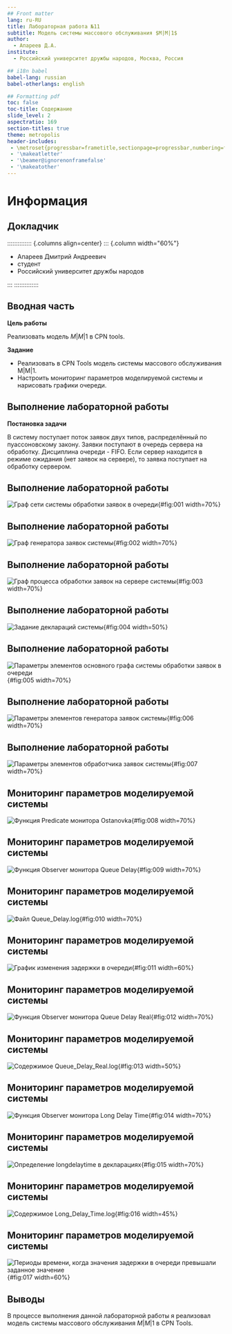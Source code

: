 ```yaml
---
## Front matter
lang: ru-RU
title: Лабораторная работа №11
subtitle: Модель системы массового обслуживания $M|M|1$
author:
  - Апареев Д.А.
institute:
  - Российский университет дружбы народов, Москва, Россия

## i18n babel
babel-lang: russian
babel-otherlangs: english

## Formatting pdf
toc: false
toc-title: Содержание
slide_level: 2
aspectratio: 169
section-titles: true
theme: metropolis
header-includes:
 - \metroset{progressbar=frametitle,sectionpage=progressbar,numbering=fraction}
 - '\makeatletter'
 - '\beamer@ignorenonframefalse'
 - '\makeatother'
---
```


# Информация

## Докладчик

:::::::::::::: {.columns align=center}
::: {.column width="60%"}

  * Апареев Дмитрий Андреевич
  * студент
  * Российский университет дружбы народов
  
:::
::::::::::::::

## Вводная часть

**Цель работы**

Реализовать модель $M|M|1$ в CPN tools.

**Задание**

- Реализовать в CPN Tools модель системы массового обслуживания M|M|1.
- Настроить мониторинг параметров моделируемой системы и нарисовать графики очереди.

## Выполнение лабораторной работы

**Постановка задачи**

В систему поступает поток заявок двух типов, распределённый по пуассоновскому
закону. Заявки поступают в очередь сервера на обработку. Дисциплина очереди -
FIFO. Если сервер находится в режиме ожидания (нет заявок на сервере), то заявка
поступает на обработку сервером.

## Выполнение лабораторной работы

![Граф сети системы обработки заявок в очереди](image/1.png){#fig:001 width=70%}

## Выполнение лабораторной работы

![Граф генератора заявок системы](image/2.png){#fig:002 width=70%}

## Выполнение лабораторной работы

![Граф процесса обработки заявок на сервере системы](image/3.png){#fig:003 width=70%}

## Выполнение лабораторной работы

![Задание деклараций системы](image/4.png){#fig:004 width=50%}

## Выполнение лабораторной работы

![Параметры элементов основного графа системы обработки заявок в очереди](image/5.png){#fig:005 width=70%}

## Выполнение лабораторной работы

![Параметры элементов генератора заявок системы](image/6.png){#fig:006 width=70%}

## Выполнение лабораторной работы

![Параметры элементов обработчика заявок системы](image/7.png){#fig:007 width=70%}

## Мониторинг параметров моделируемой системы

![Функция Predicate монитора Ostanovka](image/8.png){#fig:008 width=70%}

## Мониторинг параметров моделируемой системы

![Функция Observer монитора Queue Delay](image/9.png){#fig:009 width=70%}

## Мониторинг параметров моделируемой системы 

![Файл Queue_Delay.log](image/10.png){#fig:010 width=70%}

## Мониторинг параметров моделируемой системы

![График изменения задержки в очереди](image/11.png){#fig:011 width=60%}

## Мониторинг параметров моделируемой системы

![Функция Observer монитора Queue Delay Real](image/12.png){#fig:012 width=70%}

## Мониторинг параметров моделируемой системы

![Содержимое Queue_Delay_Real.log](image/13.png){#fig:013 width=50%}

## Мониторинг параметров моделируемой системы

![Функция Observer монитора Long Delay Time](image/14.png){#fig:014 width=70%}

## Мониторинг параметров моделируемой системы

![Определение longdelaytime в декларациях](image/15.png){#fig:015 width=70%}

## Мониторинг параметров моделируемой системы

![Содержимое Long_Delay_Time.log](image/16.png){#fig:016 width=45%}

## Мониторинг параметров моделируемой системы

![Периоды времени, когда значения задержки в очереди превышали заданное значение](image/17.png){#fig:017 width=60%}

## Выводы

В процессе выполнения данной лабораторной работы я реализовал модель системы массового обслуживания $M|M|1$ в CPN Tools.
